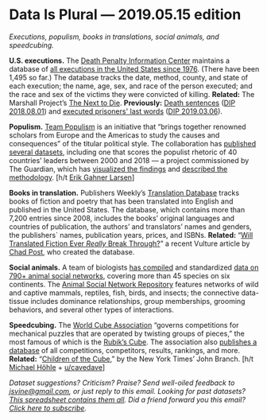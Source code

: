 Data Is Plural — 2019.05.15 edition
===================================

*Executions, populism, books in translations, social animals, and speedcubing.*


__U.S. executions.__ The [Death Penalty Information Center](https://deathpenaltyinfo.org/) maintains a database of [all executions in the United States since 1976](https://deathpenaltyinfo.org/views-executions). (There have been 1,495 so far.) The database tracks the date, method, county, and state of each execution; the name, age, sex, and race of the person executed; and the race and sex of the victims they were convicted of killing. __Related:__ The Marshall Project’s [The Next to Die](https://www.themarshallproject.org/next-to-die). __Previously:__ [Death sentences](https://endofitsrope.com/using-the-database/) ([DIP 2018.08.01](https://www.data-is-plural.com/archive/2018-08-01-edition)) and [executed prisoners' last words](https://selectstarsql.com/frontmatter.html#dataset) ([DIP 2019.03.06](https://www.data-is-plural.com/archive/2019-03-06-edition)).


__Populism.__ [Team Populism](http://populism.byu.edu/) is an initiative that “brings together renowned scholars from Europe and the Americas to study the causes and consequences” of the titular political style. The collaboration has [published several datasets](http://populism.byu.edu/Pages/Data), including one that scores the populist rhetoric of 40 countries’ leaders between 2000 and 2018 — a project commissioned by The Guardian, which has [visualized the findings](https://www.theguardian.com/world/ng-interactive/2019/mar/06/revealed-the-rise-and-rise-of-populist-rhetoric) and [described the methodology](https://www.theguardian.com/world/2019/mar/06/how-we-combed-leaders-speeches-to-gauge-populist-rise). [h/t [Erik Gahner Larsen](https://github.com/erikgahner/PolData#additional-overviews-of-datasets)]


__Books in translation.__ Publishers Weekly’s [Translation Database](https://www.publishersweekly.com/pw/translation/home/index.html) tracks books of fiction and poetry that has been translated into English and published in the United States. The database, which contains more than 7,200 entries since 2008, includes the books’ original languages and countries of publication, the authors’ and translators’ names and genders, the publishers´ names, publication years, prices, and ISBNs. __Related:__ “[Will Translated Fiction Ever *Really* Break Through?](https://www.vulture.com/2019/05/translated-fiction-has-been-growing-or-has-it.html)” a recent Vulture article by [Chad Post](https://twitter.com/chadwpost), who created the database.


__Social animals.__ A team of biologists [has compiled](https://www.nature.com/articles/s41597-019-0056-z) and standardized [data on 790+ animal social networks](https://github.com/bansallab/asnr), covering more than 45 species on six continents. The [Animal Social Network Repository](https://bansallab.github.io/asnr/) features networks of wild and captive mammals, reptiles, fish, birds, and insects; the connective data-tissue includes dominance relationships, group memberships, grooming behaviors, and several other types of interactions.


__Speedcubing.__ The [World Cube Association](https://www.worldcubeassociation.org/about) “governs competitions for mechanical puzzles that are operated by twisting groups of pieces,” the most famous of which is the [Rubik’s Cube](https://en.wikipedia.org/wiki/Rubik%27s_Cube). The association also [publishes a database](https://www.worldcubeassociation.org/results/misc/export.html) of all competitions, competitors, results, rankings, and more. __Related:__ “[Children of the Cube](https://www.nytimes.com/2018/08/15/sports/cubing-usa-nationals-max-park.html),” by the New York Times’ John Branch. [h/t [Michael Höhle](http://staff.math.su.se/hoehle/blog/2019/05/06/wcamining.html) + [u/cavedave](https://www.reddit.com/r/datasets/comments/blamnh/mining_the_world_rubiks_cubing_association/)]


*Dataset suggestions? Criticism? Praise? Send well-oiled feedback to <jsvine@gmail.com>, or just reply to this email. Looking for past datasets? [This spreadsheet contains them all](https://docs.google.com/spreadsheets/d/1wZhPLMCHKJvwOkP4juclhjFgqIY8fQFMemwKL2c64vk). Did a friend forward you this email? [Click here to subscribe](https://tinyletter.com/data-is-plural).*